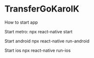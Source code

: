# TransferGoKarolK

How to start app

Start metro:
npx react-native start

Start android 
npx react-native run-android

Start ios 
npx react-native run-ios

